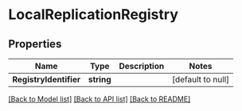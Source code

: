 # LocalReplicationRegistry

## Properties
Name | Type | Description | Notes
------------ | ------------- | ------------- | -------------
**RegistryIdentifier** | **string** |  | [default to null]

[[Back to Model list]](../README.md#documentation-for-models) [[Back to API list]](../README.md#documentation-for-api-endpoints) [[Back to README]](../README.md)

